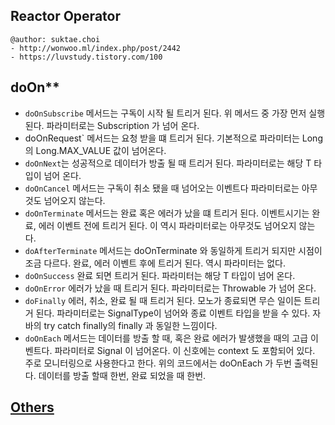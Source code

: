 ## Reactor Operator

```
@author: suktae.choi
- http://wonwoo.ml/index.php/post/2442
- https://luvstudy.tistory.com/100
```

## doOn**

- `doOnSubscribe` 메서드는 구독이 시작 될 트리거 된다. 위 메서드 중 가장 먼저 실행 된다. 파라미터로는 Subscription 가 넘어 온다.
- doOnRequest` 메서드는 요청 받을 떄 트리거 된다. 기본적으로 파라미터는 Long의 Long.MAX_VALUE 값이 넘어온다.
- `doOnNext`는 성공적으로 데이터가 방출 될 때 트리거 된다. 파라미터로는 해당 T 타입이 넘어 온다.
- `doOnCancel` 메서드는 구독이 취소 됐을 때 넘어오는 이벤트다 파라미터로는 아무것도 넘어오지 않는다.
- `doOnTerminate` 메서드는 완료 혹은 에러가 났을 떄 트리거 된다. 이벤트시기는 완료, 에러 이벤트 전에 트리거 된다. 이 역시 파라미터로는 아무것도 넘어오지 않는다.
- `doAfterTerminate` 메서드는 doOnTerminate 와 동일하게 트리거 되지만 시점이 조금 다르다. 완료, 에러 이벤트 후에 트리거 된다. 역시 파라미터는 없다.
- `doOnSuccess` 완료 되면 트리거 된다. 파라미터는 해당 T 타입이 넘어 온다.
- `doOnError` 에러가 났을 때 트리거 된다. 파라미터로는 Throwable 가 넘어 온다.
- `doFinally` 에러, 취소, 완료 될 때 트리거 된다. 모노가 종료되면 무슨 일이든 트리거 된다. 파라미터로는 SignalType이 넘어와 종료 이벤트 타입을 받을 수 있다. 자바의 try catch finally의 finally 과 동일한 느낌이다.
- `doOnEach` 메서드는 데이터를 방출 할 때, 혹은 완료 에러가 발생했을 때의 고급 이벤트다. 파라미터로 Signal 이 넘어온다. 이 신호에는 context 도 포함되어 있다. 주로 모니터링으로 사용한다고 한다. 위의 코드에서는 doOnEach 가 두번 출력된다. 데이터를 방출 할때 한번, 완료 되었을 때 한번.

## [Others](https://luvstudy.tistory.com/100)

